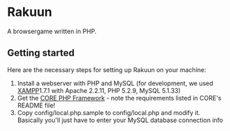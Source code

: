 Rakuun
======

A browsergame written in PHP.

Getting started
---------------
Here are the necessary steps for setting up Rakuun on your machine:

1. Install a webserver with PHP and MySQL (for development, we used [XAMPP](http://www.apachefriends.org/en/xampp.html)1.7.1 with Apache 2.2.11, PHP 5.2.9, MySQL 5.1.33)
2. Get the [CORE PHP Framework](https://github.com/Sebioff/CORE) - note the requirements listed in CORE's README file!
3. Copy config/local.php.sample to config/local.php and modify it. Basically you'll just have to enter your MySQL database connection info
